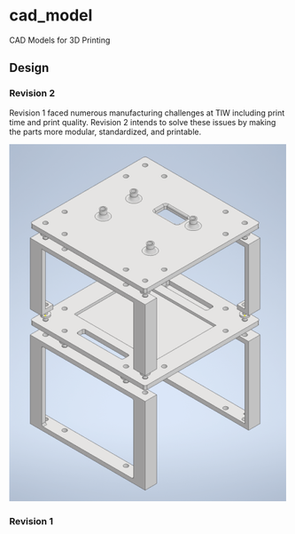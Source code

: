 # cad_model
CAD Models for 3D Printing

## Design
### Revision 2
Revision 1 faced numerous manufacturing challenges at TIW including print time and print quality. Revision 2 intends to solve these issues by making the parts more modular, standardized, and printable.

![Revision 2 Image](https://github.com/APSCL/cad_model/blob/main/images/revision2.PNG?raw=true) 

### Revision 1
